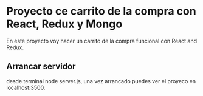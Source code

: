 # Proyecto ce carrito de la compra con React, Redux y Mongo


En este proyecto voy hacer un carrito de la compra funcional con React and Redux.

## Arrancar servidor

desde terminal node server.js, una vez arrancado puedes ver el proyeco en localhost:3500. 
